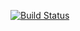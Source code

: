 [![Build Status](https://travis-ci.org/1435775329/LAB5.svg?branch=master)](https://travis-ci.org/1435775329/LAB5)